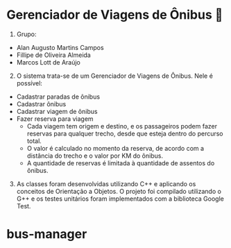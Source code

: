 # Gerenciador de Viagens de Ônibus 🚌
1. Grupo:
  - Alan Augusto Martins Campos
  - Fillipe de Oliveira Almeida
  - Marcos Lott de Araújo

2.  O sistema trata-se de um Gerenciador de Viagens de Ônibus. Nele é possível:
  - Cadastrar paradas de ônibus
  - Cadastrar ônibus
  - Cadastrar viagem de ônibus
  - Fazer reserva para viagem
      - Cada viagem tem origem e destino, e os passageiros podem fazer reservas para qualquer trecho, desde que esteja dentro do percurso total.
      - O valor é calculado no momento da reserva, de acordo com a distância do trecho e o valor por KM do ônibus.
      - A quantidade de reservas é limitada à quantidade de assentos do ônibus.

3. As classes foram desenvolvidas utilizando C++ e aplicando os conceitos de Orientação a Objetos.
O projeto foi compilado utilizando o G++ e os testes unitários foram implementados com a biblioteca Google Test.
# bus-manager
